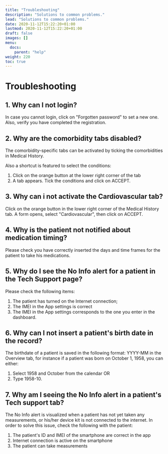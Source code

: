 ```yaml
---
title: "Troubleshooting"
description: "Solutions to common problems."
lead: "Solutions to common problems."
date: 2020-11-12T15:22:20+01:00
lastmod: 2020-11-12T15:22:20+01:00
draft: false
images: []
menu: 
  docs:
    parent: "help"
weight: 220
toc: true
---
```


# Troubleshooting

## 1. Why can I not login?

In case you cannot login, click on "Forgotten password" to set a new one. Also, verify you have completed the registration.


## 2. Why are the comorbidity tabs disabled?

The comorbidity-specific tabs can be activated by ticking the comorbidities in Medical History.

Also a shortcut is featured to select the conditions:

1. Click on the orange button at the lower right corner of the tab
2. A tab appears. Tick the conditions and click on ACCEPT.

## 3. Why can i not activate the Cardiovascular tab?

Click on the orange button in the lower right corner of the Medical History tab. A form opens, select "Cardiovascular", then click on ACCEPT.

## 4. Why is the patient not notified about medication timing?

Please check you have correctly inserted the days and time frames for the patient to take his medications.

## 5. Why do I see the No Info alert for a patient in the Tech Support page?

Please check the following items:

1. The patient has turned on the Internet connection;
2. The IMEI in the App settings is correct
3. The IMEI in the App settings corresponds to the one you enter in the dashboard.

## 6. Why can I not insert a patient's birth date in the record?

The birthdate of a patient is saved in the following format: YYYY-MM in the Overview tab, for instance if a patient was born on October 1, 1958, you can either:

1. Select 1958 and October from the calendar OR
2. Type 1958-10.

## 7. Why am I seeing the No Info alert in a patient's Tech support tab?

The No Info alert is visualized when a patient has not yet taken any measurements, or his/her device kit is not connected to the internet. In order to solve this issue, check the following with the patient:

1. The patient's ID and IMEI of the smartphone are correct in the app
2. Internet connection is active on the smartphone
3. The patient can take measurements